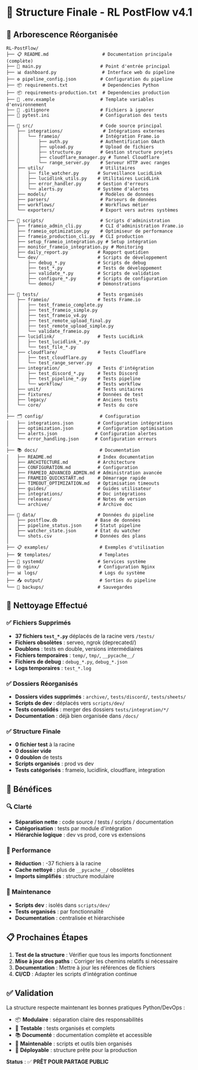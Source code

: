 # 🎯 Structure Finale - RL PostFlow v4.1

## 📁 Arborescence Réorganisée

```
RL-PostFlow/
├── 📋 README.md                    # Documentation principale (complète)
├── 🔧 main.py                      # Point d'entrée principal
├── 📊 dashboard.py                 # Interface web du pipeline
├── ⚙️ pipeline_config.json         # Configuration du pipeline
├── 📦 requirements.txt             # Dependencies Python
├── 📦 requirements-production.txt  # Dependencies production
├── 🔑 .env.example                 # Template variables d'environnement
├── 🚫 .gitignore                   # Fichiers à ignorer
├── 🧪 pytest.ini                   # Configuration des tests
│
├── 🔧 src/                         # Code source principal
│   ├── integrations/               # Intégrations externes
│   │   └── frameio/               # Intégration Frame.io
│   │       ├── auth.py            # Authentification OAuth
│   │       ├── upload.py          # Upload de fichiers
│   │       ├── structure.py       # Gestion structure projets
│   │       ├── cloudflare_manager.py # Tunnel Cloudflare
│   │       └── range_server.py    # Serveur HTTP avec ranges
│   ├── utils/                     # Utilitaires
│   │   ├── file_watcher.py       # Surveillance LucidLink
│   │   ├── lucidlink_utils.py    # Utilitaires LucidLink
│   │   ├── error_handler.py      # Gestion d'erreurs
│   │   └── alerts.py             # Système d'alertes
│   ├── models/                    # Modèles de données
│   ├── parsers/                   # Parseurs de données
│   ├── workflows/                 # Workflows métier
│   └── exporters/                 # Export vers autres systèmes
│
├── 📜 scripts/                     # Scripts d'administration
│   ├── frameio_admin_cli.py       # CLI d'administration Frame.io
│   ├── frameio_optimization.py    # Optimiseur de performance
│   ├── frameio_production_cli.py  # CLI production
│   ├── setup_frameio_integration.py # Setup intégration
│   ├── monitor_frameio_integration.py # Monitoring
│   ├── daily_report.py           # Rapport quotidien
│   └── dev/                      # Scripts de développement
│       ├── debug_*.py            # Scripts de debug
│       ├── test_*.py             # Tests de développement
│       ├── validate_*.py         # Scripts de validation
│       ├── configure_*.py        # Scripts de configuration
│       └── demos/                # Démonstrations
│
├── 🧪 tests/                      # Tests organisés
│   ├── frameio/                  # Tests Frame.io
│   │   ├── test_frameio_complete.py
│   │   ├── test_frameio_simple.py
│   │   ├── test_frameio_v4.py
│   │   ├── test_remote_upload_final.py
│   │   ├── test_remote_upload_simple.py
│   │   └── validate_frameio.py
│   ├── lucidlink/                # Tests LucidLink
│   │   ├── test_lucidlink_*.py
│   │   └── test_file_*.py
│   ├── cloudflare/               # Tests Cloudflare
│   │   ├── test_cloudflare.py
│   │   └── test_range_server.py
│   ├── integration/              # Tests d'intégration
│   │   ├── test_discord_*.py     # Tests Discord
│   │   ├── test_pipeline_*.py    # Tests pipeline
│   │   └── workflow/             # Tests workflow
│   ├── unit/                     # Tests unitaires
│   ├── fixtures/                 # Données de test
│   ├── legacy/                   # Anciens tests
│   └── core/                     # Tests du core
│
├── 🗂️ config/                     # Configuration
│   ├── integrations.json         # Configuration intégrations
│   ├── optimization.json         # Configuration optimisation
│   ├── alerts.json              # Configuration alertes
│   └── error_handling.json      # Configuration erreurs
│
├── 📚 docs/                       # Documentation
│   ├── README.md                 # Index documentation
│   ├── ARCHITECTURE.md           # Architecture
│   ├── CONFIGURATION.md          # Configuration
│   ├── FRAMEIO_ADVANCED_ADMIN.md # Administration avancée
│   ├── FRAMEIO_QUICKSTART.md     # Démarrage rapide
│   ├── TIMEOUT_OPTIMIZATION.md   # Optimisation timeouts
│   ├── guides/                   # Guides utilisateur
│   ├── integrations/             # Doc intégrations
│   ├── releases/                 # Notes de version
│   └── archive/                  # Archive doc
│
├── 💾 data/                       # Données du pipeline
│   ├── postflow.db              # Base de données
│   ├── pipeline_status.json     # Statut pipeline
│   ├── watcher_state.json       # État du watcher
│   └── shots.csv                # Données des plans
│
├── 📋 examples/                   # Exemples d'utilisation
├── 🛠️ templates/                  # Templates
├── 🔧 systemd/                    # Services système
├── 🌐 nginx/                      # Configuration Nginx
├── 📊 logs/                       # Logs du système
├── 📤 output/                     # Sorties du pipeline
└── 💾 backups/                    # Sauvegardes
```

## 🧹 Nettoyage Effectué

### ✅ Fichiers Supprimés
- **37 fichiers `test_*.py`** déplacés de la racine vers `/tests/`
- **Fichiers obsolètes** : serveo, ngrok (deprecated/)
- **Doublons** : tests en double, versions intermédiaires
- **Fichiers temporaires** : `temp/`, `tmp/`, `__pycache__/`
- **Fichiers de debug** : `debug_*.py`, `debug_*.json`
- **Logs temporaires** : `test_*.log`

### ✅ Dossiers Réorganisés
- **Dossiers vides supprimés** : `archive/`, `tests/discord/`, `tests/sheets/`
- **Scripts de dev** : déplacés vers `scripts/dev/`
- **Tests consolidés** : merger des dossiers `tests/integration/*/`
- **Documentation** : déjà bien organisée dans `/docs/`

### ✅ Structure Finale
- **0 fichier test** à la racine
- **0 dossier vide**
- **0 doublon** de tests
- **Scripts organisés** : prod vs dev
- **Tests catégorisés** : frameio, lucidlink, cloudflare, integration

## 🎯 Bénéfices

### 🔍 Clarté
- **Séparation nette** : code source / tests / scripts / documentation
- **Catégorisation** : tests par module d'intégration
- **Hiérarchie logique** : dev vs prod, core vs extensions

### 🚀 Performance
- **Réduction** : -37 fichiers à la racine
- **Cache nettoyé** : plus de `__pycache__/` obsolètes
- **Imports simplifiés** : structure modulaire

### 🔧 Maintenance
- **Scripts dev** : isolés dans `scripts/dev/`
- **Tests organisés** : par fonctionnalité
- **Documentation** : centralisée et hiérarchisée

## 📋 Prochaines Étapes

1. **Test de la structure** : Vérifier que tous les imports fonctionnent
2. **Mise à jour des paths** : Corriger les chemins relatifs si nécessaire
3. **Documentation** : Mettre à jour les références de fichiers
4. **CI/CD** : Adapter les scripts d'intégration continue

## ✅ Validation

La structure respecte maintenant les bonnes pratiques Python/DevOps :
- 📦 **Modulaire** : séparation claire des responsabilités
- 🧪 **Testable** : tests organisés et complets
- 📚 **Documenté** : documentation complète et accessible
- 🔧 **Maintenable** : scripts et outils bien organisés
- 🚀 **Déployable** : structure prête pour la production

**Status** : ✅ **PRÊT POUR PARTAGE PUBLIC**
